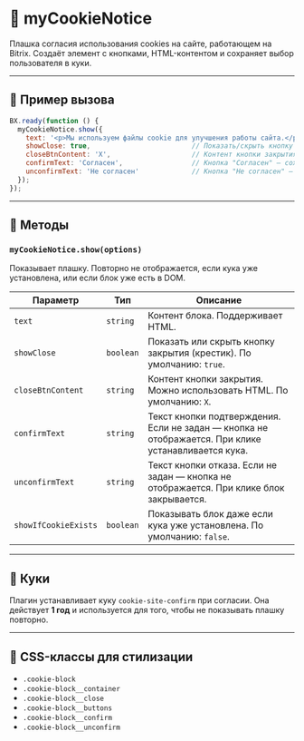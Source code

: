 # 🍪 myCookieNotice

Плашка согласия использования cookies на сайте, работающем на Bitrix. Создаёт элемент с кнопками, HTML-контентом и сохраняет выбор пользователя в куки.

---

## 🚀 Пример вызова

```js
BX.ready(function () {
  myCookieNotice.show({
    text: '<p>Мы используем файлы cookie для улучшения работы сайта.</p>',  // Поддерживает HTML разметку
    showClose: true,                         // Показать/скрыть кнопку закрытия (крестик)
    closeBtnContent: 'Х',                    // Контент кнопки закрытия (поддерживает HTML)
    confirmText: 'Согласен',                 // Кнопка "Согласен" — сохраняет куки и закрывает блок. Если пусто, кнопка не выводится.
    unconfirmText: 'Не согласен'             // Кнопка "Не согласен" — просто закрывает блок. Если пусто, кнопка не выводится.
  });
});
```

---

## 🧠 Методы

### `myCookieNotice.show(options)`

Показывает плашку. Повторно не отображается, если кука уже установлена, или если блок уже есть в DOM.

| Параметр         | Тип      | Описание |
|------------------|----------|----------|
| `text`           | `string` | Контент блока. Поддерживает HTML. |
| `showClose`      | `boolean`| Показать или скрыть кнопку закрытия (крестик). По умолчанию: `true`. |
| `closeBtnContent`| `string` | Контент кнопки закрытия. Можно использовать HTML. По умолчанию: `X`. |
| `confirmText`    | `string` | Текст кнопки подтверждения. Если не задан — кнопка не отображается. При клике устанавливается кука. |
| `unconfirmText`  | `string` | Текст кнопки отказа. Если не задан — кнопка не отображается. При клике блок закрывается. |
| `showIfCookieExists` | `boolean` | Показывать блок даже если кука уже установлена. По умолчанию: `false`. |

---

## 🍪 Куки

Плагин устанавливает куку `cookie-site-confirm` при согласии. Она действует **1 год** и используется для того, чтобы не показывать плашку повторно.

---

## 🎨 CSS-классы для стилизации

- `.cookie-block`
- `.cookie-block__container`
- `.cookie-block__close`
- `.cookie-block__buttons`
- `.cookie-block__confirm`
- `.cookie-block__unconfirm`
